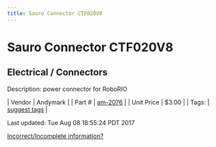 ```yaml
---
title: Sauro Connector CTF020V8
---
```


# Sauro Connector CTF020V8
## Electrical / Connectors
Description: 	power connector for RoboRIO 

| Vendor | Andymark | 
| Part # | [am-2076](http://www.andymark.com/product-p/am-2076.htm) | 
| Unit Price | $3.00 | 
| Tags: | [suggest tags](https://docs.google.com/forms/d/e/1FAIpQLSeWyY8v3RgOty-MyWmh9U0iivNYN_molChYyS-0U-o-kOAv_g/viewform) | 

Last updated: Tue Aug 08 18:55:24 PDT 2017

 [Incorrect/Incomplete information?](https://docs.google.com/forms/d/e/1FAIpQLSeWyY8v3RgOty-MyWmh9U0iivNYN_molChYyS-0U-o-kOAv_g/viewform)